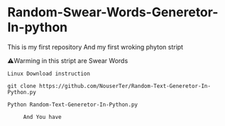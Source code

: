 # Random-Swear-Words-Generetor-In-python
This is my first repository And my first wroking phyton stript 

⚠️Warming in this stript are Swear Words 

    Linux Download instruction
    
    git clone https://github.com/NouserTer/Random-Text-Generetor-In-Python.py
    
    Python Random-Text-Generetor-In-Python.py

         And You have 
